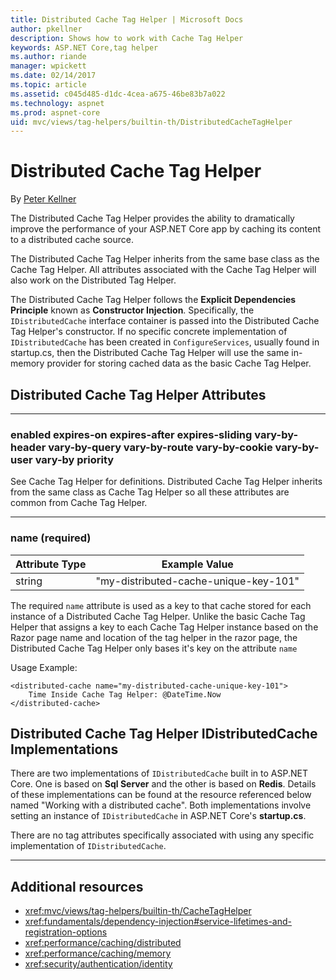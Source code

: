 ```yaml
---
title: Distributed Cache Tag Helper | Microsoft Docs
author: pkellner
description: Shows how to work with Cache Tag Helper
keywords: ASP.NET Core,tag helper
ms.author: riande
manager: wpickett
ms.date: 02/14/2017
ms.topic: article
ms.assetid: c045d485-d1dc-4cea-a675-46be83b7a022
ms.technology: aspnet
ms.prod: aspnet-core
uid: mvc/views/tag-helpers/builtin-th/DistributedCacheTagHelper
---
```

# Distributed Cache Tag Helper

By [Peter Kellner](http://peterkellner.net) 


The Distributed Cache Tag Helper provides the ability to dramatically improve the performance of your ASP.NET Core app by caching its content to a distributed cache source.

The Distributed Cache Tag Helper inherits from the same base class as the Cache Tag Helper.  All attributes associated with the Cache Tag Helper will also work on the Distributed Tag Helper.


The Distributed Cache Tag Helper follows the **Explicit Dependencies Principle** known as **Constructor Injection**.  Specifically, the `IDistributedCache` interface container is passed into the Distributed Cache Tag Helper's constructor.  If no specific concrete implementation of `IDistributedCache` has been created in `ConfigureServices`, usually found in startup.cs, then the Distributed Cache Tag Helper will use the same in-memory provider for storing cached data as the basic Cache Tag Helper.

## Distributed Cache Tag Helper Attributes

- - -

### enabled expires-on expires-after expires-sliding vary-by-header vary-by-query vary-by-route vary-by-cookie vary-by-user vary-by priority

See Cache Tag Helper for definitions. Distributed Cache Tag Helper inherits from the same class as Cache Tag Helper so all these attributes are common from Cache Tag Helper.

- - -

### name (required)

| Attribute Type 	| Example Value   	|
|----------------	|----------------	|
| string    | "my-distributed-cache-unique-key-101" 	|

The required `name` attribute is used as a key to that cache stored for each instance of a Distributed Cache Tag Helper.  Unlike the basic Cache Tag Helper that assigns a key to each Cache Tag Helper instance based on the Razor page name and location of the tag helper in the razor page, the Distributed Cache Tag Helper only bases it's key on the attribute `name`

Usage Example:

```cshtml
<distributed-cache name="my-distributed-cache-unique-key-101">
    Time Inside Cache Tag Helper: @DateTime.Now
</distributed-cache>
```

## Distributed Cache Tag Helper IDistributedCache Implementations

There are two implementations of `IDistributedCache` built in to ASP.NET Core.  One is based on **Sql Server** and the other is based on **Redis**. Details of these implementations can be found at the resource referenced below named "Working with a distributed cache". Both implementations involve setting an instance of `IDistributedCache` in ASP.NET Core's **startup.cs**.

There are no tag attributes specifically associated with using any specific implementation of `IDistributedCache`.



- - -



## Additional resources

* <xref:mvc/views/tag-helpers/builtin-th/CacheTagHelper>
* <xref:fundamentals/dependency-injection#service-lifetimes-and-registration-options>
* <xref:performance/caching/distributed>
* <xref:performance/caching/memory>
* <xref:security/authentication/identity>
